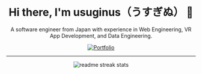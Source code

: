 <div align="center">
  <h1>Hi there, I'm usuginus（うすぎぬ） 👋</h1>
  <p>A software engineer from Japan with experience in Web Engineering, VR App Development, and Data Engineering.</p>
  <a href="https://usuginus.github.io/introduction-spa/" target="_blank">
    <img src="https://img.shields.io/badge/Check_out_my_Portfolio-3EA8FF?style=for-the-badge&logo=rocket&logoColor=white" alt="Portfolio"/>
  </a>
</div>

---

<div align="center">
  <img src="https://github-readme-streak-stats.herokuapp.com/?user=usuginus&theme=transparent&border_radius=10&card_width=600" alt="readme streak stats" />
</div>
